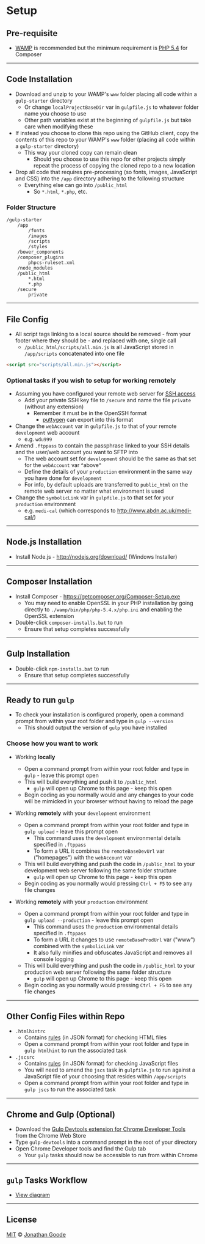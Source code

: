 # Setup

## Pre-requisite

* [WAMP](http://www.wampserver.com/en/#download-wrapper) is recommended but the minimum requirement is [PHP 5.4](http://windows.php.net/download/) for Composer

---

## Code Installation

* Download and unzip to your WAMP's `www` folder placing all code within a `gulp-starter` directory
  * Or change `localProjectBaseDir` var in `gulpfile.js` to whatever folder name you choose to use
  * Other path variables exist at the beginning of `gulpfile.js` but take care when modifying these
* If instead you choose to clone this repo using the GitHub client, copy the contents of this repo to your WAMP's `www` folder (placing all code within a `gulp-starter` directory)
  * This way your cloned copy can remain clean
    * Should you choose to use this repo for other projects simply repeat the process of copying the cloned repo to a new location
* Drop all code that requires pre-processing (so fonts, images, JavaScript and CSS) into the `/app` directory adhering to the following structure
  * Everything else can go into `/public_html`
    * So `*.html`, `*.php`, etc.

### Folder Structure

```
/gulp-starter
    /app
        /fonts
        /images
        /scripts
        /styles
    /bower_components
    /composer_plugins
        phpcs-ruleset.xml
    /node_modules
    /public_html
        *.html
        *.php
    /secure
        private
```

---

## File Config

* All script tags linking to a local source should be removed - from your footer where they should be - and replaced with one, single call
  * `/public_html/scripts/all.min.js` is all JavaScript stored in `/app/scripts` concatenated into one file
```html
<script src="scripts/all.min.js"></script>
```

### Optional tasks if you wish to setup for working remotely

* Assuming you have configured your remote web server for [SSH access](http://kb.site5.com/shell-access-ssh/how-to-generate-ssh-keys-and-connect-to-your-account-with-putty/)
  * Add your private SSH key file to `/secure` and name the file `private` (without any extension)
    * Remember it must be in the OpenSSH format
        * [puttygen](http://the.earth.li/~sgtatham/putty/latest/x86/puttygen.exe) can export into this format
* Change the `webAccount` var in `gulpfile.js` to that of your remote `development` web account
  * e.g. `wdu999`
* Amend `.ftppass` to contain the passphrase linked to your SSH details and the user/web account you want to SFTP into
    * The web account set for `development` should be the same as that set for the `webAccount` var ^above^
    * Define the details of your `production` environment in the same way you have done for `development`
    * For info, by default uploads are transferred to `public_html` on the remote web server no matter what environment is used
* Change the `symbolicLink` var in `gulpfile.js` to that set for your `production` environment
  * e.g. `medi-cal` (which corresponds to http://www.abdn.ac.uk/medi-cal/)

---

## Node.js Installation

* Install Node.js - http://nodejs.org/download/ (Windows Installer)

---

## Composer Installation

* Install Composer - https://getcomposer.org/Composer-Setup.exe
  * You may need to enable OpenSSL in your PHP installation by going directly to `./wamp/bin/php/php-5.4.x/php.ini` and enabling the OpenSSL extension
* Double-click `composer-installs.bat` to run
  * Ensure that setup completes successfully

---

## Gulp Installation

* Double-click `npm-installs.bat` to run
  * Ensure that setup completes successfully

---

## Ready to run `gulp`

* To check your installation is configured properly, open a command prompt from within your root folder and type in `gulp --version`
  * This should output the version of `gulp` you have installed

### Choose how you want to work

* Working **locally**
    * Open a command prompt from within your root folder and type in `gulp` - leave this prompt open
    * This will build everything and push it to `/public_html`
      * `gulp` will open up Chrome to this page - keep this open
    * Begin coding as you normally would and any changes to your code will be mimicked in your browser without having to reload the page

* Working **remotely** with your `development` environment
    * Open a command prompt from within your root folder and type in `gulp upload` - leave this prompt open
      * This command uses the `development` environmental details specified in `.ftppass`
      * To form a URL it combines the `remoteBaseDevUrl` var ("homepages") with the `webAccount` var
    * This will build everything and push the code in `/public_html` to your development web server following the same folder structure
      * `gulp` will open up Chrome to this page - keep this open
    * Begin coding as you normally would pressing `Ctrl + F5` to see any file changes

* Working **remotely** with your `production` environment
    * Open a command prompt from within your root folder and type in `gulp upload --production` - leave this prompt open
      * This command uses the `production` environmental details specified in `.ftppass`
      * To form a URL it changes to use `remoteBaseProdUrl` var ("www") combined with the `symbolicLink` var
      * It also fully minifies and obfuscates JavaScript and removes all console logging
    * This will build everything and push the code in `/public_html` to your production web server following the same folder structure
      * `gulp` will open up Chrome to this page - keep this open
    * Begin coding as you normally would pressing `Ctrl + F5` to see any file changes

---

## Other Config Files within Repo

* `.htmlhintrc`
  * Contains [rules](https://github.com/yaniswang/HTMLHint/wiki/Rules) (in JSON format) for checking HTML files
  * Open a command prompt from within your root folder and type in `gulp htmlhint` to run the associated task
* `.jscsrc`
  * Contains [rules](https://github.com/mdevils/node-jscs#rules) (in JSON format) for checking JavaScript files
  * You will need to amend the `jscs` task in `gulpfile.js` to run against a JavaScript file of your choosing that resides within `/app/scripts`
  * Open a command prompt from within your root folder and type in `gulp jscs` to run the associated task

---

## Chrome and Gulp (Optional)

* Download the [Gulp Devtools extension for Chrome Developer Tools](https://chrome.google.com/webstore/detail/gulp-devtools/ojpmgjhofceebfifeajnjojpokebkkji) from the Chrome Web Store
* Type `gulp-devtools` into a command prompt in the root of your directory
* Open Chrome Developer tools and find the Gulp tab
  * Your `gulp` tasks should now be accessible to run from within Chrome

---

## `gulp` Tasks Workflow

* [View diagram](https://www.lucidchart.com/documents/embeddedchart/4ff39dc5-3ddf-418a-a96b-f5e1460dd77e/0)

---

## License

[MIT](http://opensource.org/licenses/MIT) © [Jonathan Goode](http://jonathangoode.co.uk)